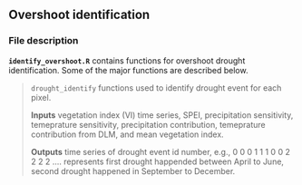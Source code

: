 ## Overshoot identification
### File description
**``identify_overshoot.R``**  contains functions for overshoot drought identification. Some of the major functions are described below.

>``drought_identify`` functions used to identify drought event for each pixel. 
>
>**Inputs** vegetation index (VI) time series, SPEI, precipitation sensitivity, temeprature sensitivity, precipitation contribution, temeprature contribution from DLM, and mean vegetation index.
>
>**Outputs** time series of drought event id number, e.g., 0 0 0 1 1 1 0 0 2 2 2 2 .... represents first drought happended between April to June, second drought happened in September to December.   
